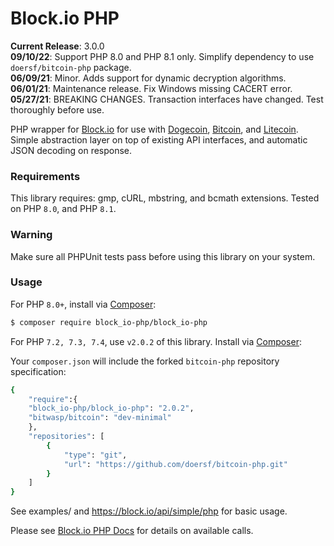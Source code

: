 Block.io PHP
===========

**Current Release**: 3.0.0  
**09/10/22**: Support PHP 8.0 and PHP 8.1 only. Simplify dependency to use `doersf/bitcoin-php` package.  
**06/09/21**: Minor. Adds support for dynamic decryption algorithms.  
**06/01/21**: Maintenance release. Fix Windows missing CACERT error.  
**05/27/21**: BREAKING CHANGES. Transaction interfaces have changed. Test thoroughly before use.

PHP wrapper for [Block.io](https://block.io/) for use
with [Dogecoin](http://dogecoin.com/), [Bitcoin](http://bitcoin.org/), and [Litecoin](http://litecoin.org). Simple
abstraction layer on top of existing API interfaces, and automatic JSON decoding on response.

### Requirements

This library requires: gmp, cURL, mbstring, and bcmath extensions. Tested on PHP `8.0`, and PHP `8.1`.

### Warning

Make sure all PHPUnit tests pass before using this library on your system.

### Usage

For PHP `8.0+`, install via [Composer](https://getcomposer.org/):

```sh
$ composer require block_io-php/block_io-php
```

For PHP `7.2, 7.3, 7.4`, use `v2.0.2` of this library. Install via [Composer](https://getcomposer.org/):

Your `composer.json` will include the forked `bitcoin-php` repository specification:

```sh
{
    "require":{
	"block_io-php/block_io-php": "2.0.2",
	"bitwasp/bitcoin": "dev-minimal"
    },
    "repositories": [
        {
            "type": "git",
            "url": "https://github.com/doersf/bitcoin-php.git"
        }
    ]
}
```

See examples/ and https://block.io/api/simple/php for basic usage.

Please see [Block.io PHP Docs](https://block.io/api/simple/php) for details on available calls.

